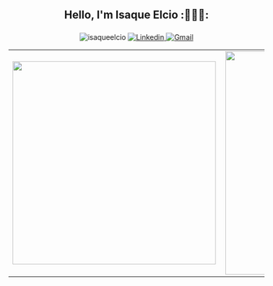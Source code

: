 <h2 align="center">Hello, I'm Isaque Elcio :👨🏽‍💻:</h1>

<h3 align="center"></h3>

<p align="center">
  <img src="https://komarev.com/ghpvc/?username=isaqueelcio&color=blue" alt="isaqueelcio" />
  <a href="">
    <img src="https://img.shields.io/badge/-Linkedin-0077B5?style=flat-square&logo=Linkedin&logoColor=white" alt="Linkedin" />
  </a>
  <a href="">
    <img src="https://img.shields.io/badge/Gmail-c5392a?style=flat-square&logo=Gmail&logoColor=white&link=mailto:)](mailto:" alt="Gmail" />
  </a>
  
</p>

<center>
  <table>
    <tr>
        <td><img width="400px" align="left" src="https://github-readme-stats.vercel.app/api/top-langs/?username=isaqueelcio&hide=html&layout=compact&count_private=true&theme=darcula" /></td>
        <td><img width="440px" align="left" src="https://github-readme-stats.vercel.app/api?username=isaqueelcio&count_private=true&theme=darcula" /></td>
    </tr>  
  </table>
</center>

